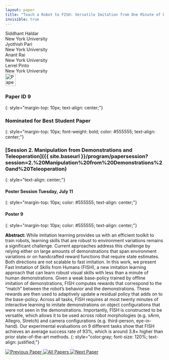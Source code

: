 ```yaml
---
layout: paper
title: "Teach a Robot to FISH: Versatile Imitation from One Minute of Demonstrations"
invisible: true
---
```

<div class="paper-authors">
<div class="paper-author-box">
    <div class="paper-author-name">Siddhant Haldar</div>
    <div class="paper-author-uni">New York University</div>
</div>
<div class="paper-author-box">
    <div class="paper-author-name">Jyothish Pari</div>
    <div class="paper-author-uni">New York University</div>
</div>
<div class="paper-author-box">
    <div class="paper-author-name">Anant Rai</div>
    <div class="paper-author-uni">New York University</div>
</div>
<div class="paper-author-box">
    <div class="paper-author-name">Lerrel Pinto</div>
    <div class="paper-author-uni">New York University</div>
</div>

</div><div class="paper-pdf">
<div> <a href="http://www.roboticsproceedings.org/rss19/p009.pdf"><img src="{{ site.baseurl }}/images/paper_link.png" alt="Paper Website" width = "33"  height = "40"/></a> </div>
</div>

### Paper ID 9
{: style="margin-top: 10px; text-align: center;"}

### Nominated for Best Student Paper
{: style="margin-top: 10px; font-weight: bold; color: #555555; text-align: center;"}

### [Session 2. Manipulation from Demonstrations and Teleoperation]({{ site.baseurl }}/program/papersession?session=2.%20Manipulation%20from%20Demonstrations%20and%20Teleoperation)
{: style="text-align: center;"}

#### Poster Session Tuesday, July 11
{: style="margin-top: 10px; color: #555555; text-align: center;"}

#### Poster 9
{: style="margin-top: 10px; color: #555555; text-align: center;"}

<b style="color: black;">Abstract: </b>While imitation learning provides us with an efficient toolkit to train robots, learning skills that are robust to environment variations remains a significant challenge. Current approaches address this challenge by relying either on large amounts of demonstrations that span environment variations or on handcrafted reward functions that require state estimates. Both directions are not scalable to fast imitation. In this work, we present Fast Imitation of Skills from Humans (FISH), a new imitation learning approach that can learn robust visual skills with less than a minute of human demonstrations. Given a weak base-policy trained by offline imitation of demonstrations, FISH computes rewards that correspond to the “match” between the robot’s behavior and the demonstrations. These rewards are then used to adaptively update a residual policy that adds on to the base-policy. Across all tasks, FISH requires at most twenty minutes of interactive learning to imitate demonstrations on object configurations that were not seen in the demonstrations. Importantly, FISH is constructed to be versatile, which allows it to be used across robot morphologies (e.g. xArm, Allegro, Stretch) and camera configurations (e.g. third-person, eye-in-hand). Our experimental evaluations on 9 different tasks show that FISH achieves an average success rate of 93%, which is around 3.8× higher than prior state-of-the-art methods.
{: style="color:gray; font-size: 120%; text-align: justified;"}


<div class="paper-menu">
<a href="{{ site.baseurl }}/program/papers/008/"> <img src="{{ site.baseurl }}/images/previous_paper_icon.png" alt="Previous Paper" title="Previous Paper"/> </a>
<a href="{{ site.baseurl }}/program/papers"><img src="{{ site.baseurl }}/images/overview_icon.png" alt="All Papers" title="All Papers"/> </a>
<a href="{{ site.baseurl }}/program/papers/010/"> <img src="{{ site.baseurl }}/images/next_paper_icon.png" alt="Next Paper" title="Next Paper"/> </a>

</div>
